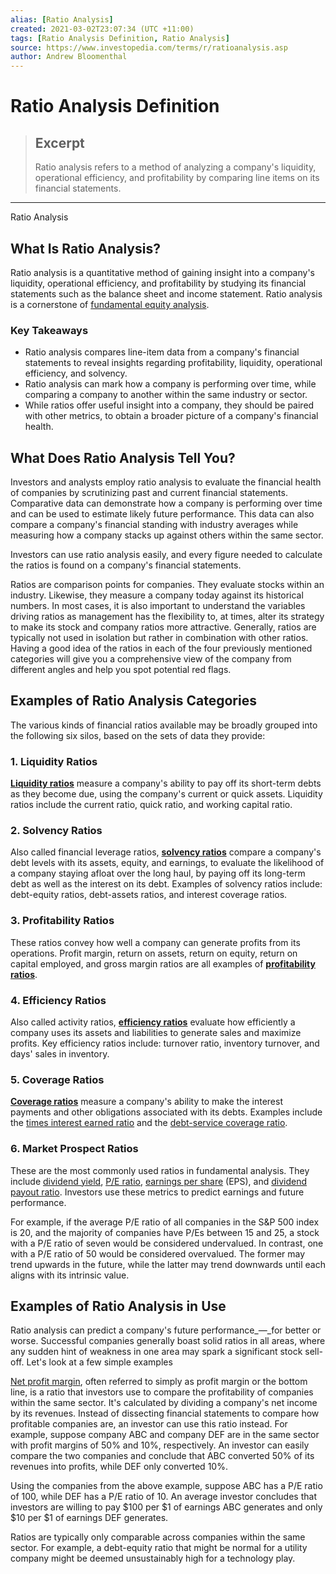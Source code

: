 ```yaml
---
alias: [Ratio Analysis]
created: 2021-03-02T23:07:34 (UTC +11:00)
tags: [Ratio Analysis Definition, Ratio Analysis]
source: https://www.investopedia.com/terms/r/ratioanalysis.asp
author: Andrew Bloomenthal
---
```


# Ratio Analysis Definition

> ## Excerpt
> Ratio analysis refers to a method of analyzing a company's liquidity, operational efficiency, and profitability by comparing line items on its financial statements.

---

Ratio Analysis
## What Is Ratio Analysis?

Ratio analysis is a quantitative method of gaining insight into a company's liquidity, operational efficiency, and profitability by studying its financial statements such as the balance sheet and income statement. Ratio analysis is a cornerstone of [fundamental equity analysis](https://www.investopedia.com/terms/f/fundamentalanalysis.asp).

### Key Takeaways

-   Ratio analysis compares line-item data from a company's financial statements to reveal insights regarding profitability, liquidity, operational efficiency, and solvency.
-   Ratio analysis can mark how a company is performing over time, while comparing a company to another within the same industry or sector.
-   While ratios offer useful insight into a company, they should be paired with other metrics, to obtain a broader picture of a company's financial health.

## What Does Ratio Analysis Tell You?

Investors and analysts employ ratio analysis to evaluate the financial health of companies by scrutinizing past and current financial statements. Comparative data can demonstrate how a company is performing over time and can be used to estimate likely future performance. This data can also compare a company's financial standing with industry averages while measuring how a company stacks up against others within the same sector.

Investors can use ratio analysis easily, and every figure needed to calculate the ratios is found on a company's financial statements.

Ratios are comparison points for companies. They evaluate stocks within an industry. Likewise, they measure a company today against its historical numbers. In most cases, it is also important to understand the variables driving ratios as management has the flexibility to, at times, alter its strategy to make its stock and company ratios more attractive. Generally, ratios are typically not used in isolation but rather in combination with other ratios. Having a good idea of the ratios in each of the four previously mentioned categories will give you a comprehensive view of the company from different angles and help you spot potential red flags.

## Examples of Ratio Analysis Categories

The various kinds of financial ratios available may be broadly grouped into the following six silos, based on the sets of data they provide:

### 1\. Liquidity Ratios

[**Liquidity ratios**](https://www.investopedia.com/terms/l/liquidityratios.asp) measure a company's ability to pay off its short-term debts as they become due, using the company's current or quick assets. Liquidity ratios include the current ratio, quick ratio, and working capital ratio.

### 2\. Solvency Ratios

Also called financial leverage ratios, [**solvency ratios**](https://www.investopedia.com/terms/s/solvencyratio.asp) compare a company's debt levels with its assets, equity, and earnings, to evaluate the likelihood of a company staying afloat over the long haul, by paying off its long-term debt as well as the interest on its debt. Examples of solvency ratios include: debt-equity ratios, debt-assets ratios, and interest coverage ratios.

### 3\. Profitability Ratios

These ratios convey how well a company can generate profits from its operations. Profit margin, return on assets, return on equity, return on capital employed, and gross margin ratios are all examples of **[profitability ratios](https://www.investopedia.com/terms/p/profitabilityratios.asp)**.

### 4\. Efficiency Ratios

Also called activity ratios, [**efficiency ratios**](https://www.investopedia.com/terms/e/efficiencyratio.asp) evaluate how efficiently a company uses its assets and liabilities to generate sales and maximize profits. Key efficiency ratios include: turnover ratio, inventory turnover, and days' sales in inventory.

### 5\. Coverage Ratios

**[Coverage ratios](https://www.investopedia.com/terms/c/coverageratio.asp)** measure a company's ability to make the interest payments and other obligations associated with its debts. Examples include the [times interest earned ratio](https://www.investopedia.com/terms/t/tie.asp) and the [debt-service coverage ratio](https://www.investopedia.com/terms/d/dscr.asp).

### 6\. Market Prospect Ratios

These are the most commonly used ratios in fundamental analysis. They include [dividend yield](https://www.investopedia.com/terms/d/dividendyield.asp), [P/E ratio](https://www.investopedia.com/terms/p/price-earningsratio.asp), [earnings per share](https://www.investopedia.com/terms/e/eps.asp) (EPS), and [dividend payout ratio](https://www.investopedia.com/terms/d/dividendpayoutratio.asp). Investors use these metrics to predict earnings and future performance.

For example, if the average P/E ratio of all companies in the S&P 500 index is 20, and the majority of companies have P/Es between 15 and 25, a stock with a P/E ratio of seven would be considered undervalued. In contrast, one with a P/E ratio of 50 would be considered overvalued. The former may trend upwards in the future, while the latter may trend downwards until each aligns with its intrinsic value.

## Examples of Ratio Analysis in Use

Ratio analysis can predict a company's future performance_—_for better or worse. Successful companies generally boast solid ratios in all areas, where any sudden hint of weakness in one area may spark a significant stock sell-off. Let's look at a few simple examples

[Net profit margin](https://www.investopedia.com/terms/n/net_margin.asp), often referred to simply as profit margin or the bottom line, is a ratio that investors use to compare the profitability of companies within the same sector. It's calculated by dividing a company's net income by its revenues. Instead of dissecting financial statements to compare how profitable companies are, an investor can use this ratio instead. For example, suppose company ABC and company DEF are in the same sector with profit margins of 50% and 10%, respectively. An investor can easily compare the two companies and conclude that ABC converted 50% of its revenues into profits, while DEF only converted 10%.

Using the companies from the above example, suppose ABC has a P/E ratio of 100, while DEF has a P/E ratio of 10. An average investor concludes that investors are willing to pay $100 per $1 of earnings ABC generates and only $10 per $1 of earnings DEF generates.

Ratios are typically only comparable across companies within the same sector. For example, a debt-equity ratio that might be normal for a utility company might be deemed unsustainably high for a technology play.
